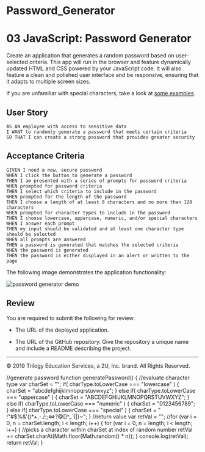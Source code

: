 # Password_Generator

# 03 JavaScript: Password Generator

Create an application that generates a random password based on user-selected criteria. This app will run in the browser and feature dynamically updated HTML and CSS powered by your JavaScript code. It will also feature a clean and polished user interface and be responsive, ensuring that it adapts to multiple screen sizes.

If you are unfamiliar with special characters, take a look at [some examples](https://www.owasp.org/index.php/Password_special_characters).

## User Story

```
AS AN employee with access to sensitive data
I WANT to randomly generate a password that meets certain criteria
SO THAT I can create a strong password that provides greater security
```

## Acceptance Criteria

```
GIVEN I need a new, secure password
WHEN I click the button to generate a password
THEN I am presented with a series of prompts for password criteria
WHEN prompted for password criteria
THEN I select which criteria to include in the password
WHEN prompted for the length of the password
THEN I choose a length of at least 8 characters and no more than 128 characters
WHEN prompted for character types to include in the password
THEN I choose lowercase, uppercase, numeric, and/or special characters
WHEN I answer each prompt
THEN my input should be validated and at least one character type should be selected
WHEN all prompts are answered
THEN a password is generated that matches the selected criteria
WHEN the password is generated
THEN the password is either displayed in an alert or written to the page
```

The following image demonstrates the application functionality:

![password generator demo](./Assets/03-javascript-homework-demo.png)

## Review

You are required to submit the following for review:

* The URL of the deployed application.

* The URL of the GitHub repository. Give the repository a unique name and include a README describing the project.

- - -
© 2019 Trilogy Education Services, a 2U, Inc. brand. All Rights Reserved.


//generate password
function generatePassword() {
  //evaluate character type
  var charSet = "";
  if( charType.toLowerCase === "lowercase" ) {
    charSet = "abcdefghijklmnopqrstuvwxyz";
  } else if( charType.toLowerCase === "uppercase" ) {
    charSet = "ABCDEFGHIJKLMNOPQRSTUVWXYZ";
  } else if( charType.toLowerCase === "numeric" ) {
    charSet = "0123456789";
  } else if( charType.toLowerCase === "special" ) {
    charSet = " !\"#$%&'()*+,-./:;<=>?@[\]^_`{|}~";
  } 
  //return value
  var retVal = "";
  //for (var i = 0, n = charSet.length; i < length; i++) {
    for (var i = 0, n = length; i < length; i++) {
    //picks a character within charSet at index of random number
    retVal += charSet.charAt(Math.floor(Math.random() * n));
  }
  console.log(retVal);
  return retVal;
}